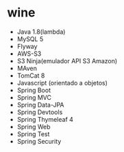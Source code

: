 # wine

- Java 1.8(lambda)
- MySQL 5
- Flyway
- AWS-S3
- S3 Ninja(emulador API S3 Amazon)
- MAven
- TomCat 8
- Javascript (orientado a objetos)
- Spring Boot
- Spring MVC
- Spring Data-JPA
- Spring Devtools
- Spring Thymeleaf 4
- Spring Web
- Spring Test
- Spring Security
